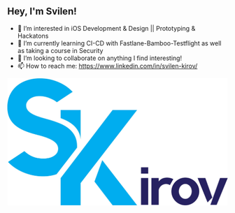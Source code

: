 ## Hey, I'm Svilen!

- 👀 I’m interested in iOS Development & Design || Prototyping & Hackatons
- 🌱 I’m currently learning CI-CD with Fastlane-Bamboo-Testflight as well as taking a course in Security
- 💞️ I’m looking to collaborate on anything I find interesting!
- 📫 How to reach me: 
https://www.linkedin.com/in/svilen-kirov/

![Image](IMG_1180.jpeg)

<!---
snkirov/snkirov is a ✨ special ✨ repository because its `README.md` (this file) appears on your GitHub profile.
You can click the Preview link to take a look at your changes.
--->
